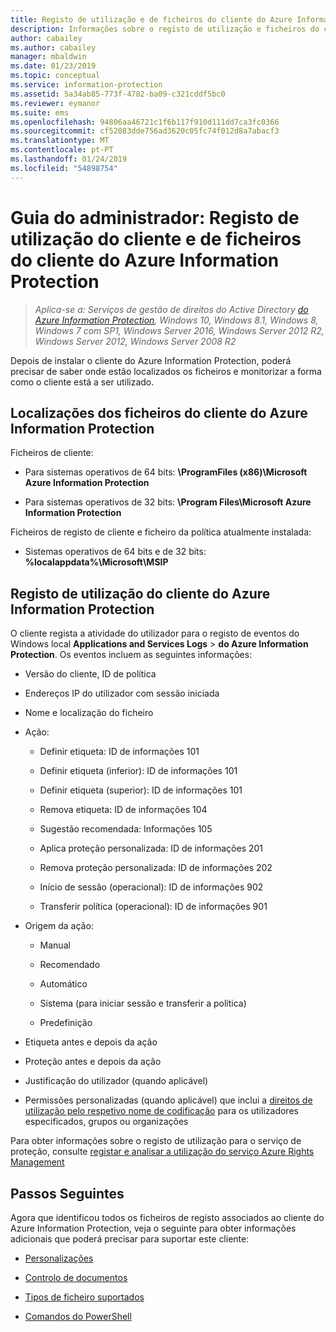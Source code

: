 ```yaml
---
title: Registo de utilização e de ficheiros do cliente do Azure Information Protection
description: Informações sobre o registo de utilização e ficheiros do cliente do Azure Information Protection para Windows.
author: cabailey
ms.author: cabailey
manager: mbaldwin
ms.date: 01/23/2019
ms.topic: conceptual
ms.service: information-protection
ms.assetid: 5a34ab85-773f-4782-ba09-c321cddf5bc0
ms.reviewer: eymanor
ms.suite: ems
ms.openlocfilehash: 94806aa46721c1f6b117f910d111dd7ca3fc0366
ms.sourcegitcommit: cf52083dde756ad3620c05fc74f012d8a7abacf3
ms.translationtype: MT
ms.contentlocale: pt-PT
ms.lasthandoff: 01/24/2019
ms.locfileid: "54898754"
---
```

# <a name="admin-guide-azure-information-protection-client-files-and-client-usage-logging"></a>Guia do administrador: Registo de utilização do cliente e de ficheiros do cliente do Azure Information Protection

>*Aplica-se a: Serviços de gestão de direitos do Active Directory [do Azure Information Protection](https://azure.microsoft.com/pricing/details/information-protection), Windows 10, Windows 8.1, Windows 8, Windows 7 com SP1, Windows Server 2016, Windows Server 2012 R2, Windows Server 2012, Windows Server 2008 R2*

Depois de instalar o cliente do Azure Information Protection, poderá precisar de saber onde estão localizados os ficheiros e monitorizar a forma como o cliente está a ser utilizado.

## <a name="file-locations-for-the-azure-information-protection-client"></a>Localizações dos ficheiros do cliente do Azure Information Protection

Ficheiros de cliente:   

- Para sistemas operativos de 64 bits: **\ProgramFiles (x86)\Microsoft Azure Information Protection**

- Para sistemas operativos de 32 bits: **\Program Files\Microsoft Azure Information Protection**

Ficheiros de registo de cliente e ficheiro da política atualmente instalada:

- Sistemas operativos de 64 bits e de 32 bits: **%localappdata%\Microsoft\MSIP**

## <a name="usage-logging-for-the-azure-information-protection-client"></a>Registo de utilização do cliente do Azure Information Protection

O cliente regista a atividade do utilizador para o registo de eventos do Windows local **Applications and Services Logs** > **do Azure Information Protection**. Os eventos incluem as seguintes informações:

- Versão do cliente, ID de política

- Endereços IP do utilizador com sessão iniciada

- Nome e localização do ficheiro

- Ação:

    - Definir etiqueta:  ID de informações 101
    
    - Definir etiqueta (inferior):  ID de informações 101
    
    - Definir etiqueta (superior): ID de informações 101
    
    - Remova etiqueta: ID de informações 104
   
    - Sugestão recomendada: Informações 105
    
    - Aplica proteção personalizada: ID de informações 201
    
    - Remova proteção personalizada: ID de informações 202
    
    - Início de sessão (operacional): ID de informações 902
    
    - Transferir política (operacional): ID de informações 901
    
- Origem da ação:
    
    - Manual 
    
    - Recomendado
    
    - Automático  
    
    - Sistema (para iniciar sessão e transferir a política)
    
    - Predefinição
    
- Etiqueta antes e depois da ação 
    
- Proteção antes e depois da ação
    
- Justificação do utilizador (quando aplicável)

- Permissões personalizadas (quando aplicável) que inclui a [direitos de utilização pelo respetivo nome de codificação](../configure-usage-rights.md#usage-rights-and-descriptions) para os utilizadores especificados, grupos ou organizações

Para obter informações sobre o registo de utilização para o serviço de proteção, consulte [registar e analisar a utilização do serviço Azure Rights Management](../log-analyze-usage.md)

## <a name="next-steps"></a>Passos Seguintes
Agora que identificou todos os ficheiros de registo associados ao cliente do Azure Information Protection, veja o seguinte para obter informações adicionais que poderá precisar para suportar este cliente:

- [Personalizações](client-admin-guide-customizations.md)

- [Controlo de documentos](client-admin-guide-document-tracking.md)

- [Tipos de ficheiro suportados](client-admin-guide-file-types.md)

- [Comandos do PowerShell](client-admin-guide-powershell.md)

